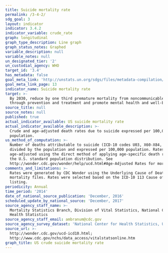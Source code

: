 ```yaml
---
title: Suicide mortality rate
permalink: /3-4-2/
sdg_goal: 3
layout: indicator
indicator: 3.4.2
indicator_variable: crude_rate
graph: longitudinal
graph_type_description: Line graph
graph_status_notes: Graphed
variable_description: null
variable_notes: null
un_designated_tier: '2'
un_custodial_agency: WHO
target_id: '3.4'
has_metadata: false
goal_meta_link: 'http://unstats.un.org/sdgs/files/metadata-compilation/Metadata-Goal-3.pdf'
goal_meta_link_page: 13
indicator_name: Suicide mortality rate
target: >-
  By 2030, reduce by one third premature mortality from noncommunicable diseases
  through prevention and treatment and promote mental health and well-being.
source_title: null
source_notes: null
published: true
actual_indicator_available: US suicide mortality rate
actual_indicator_available_description: >-
  Crude and age-adjusted death rates due to suicide expressed per 100,000
  population.
us_method_of_computation: >-
  Number of deaths attributable to suicide (ICD-10 codes U03, X60-X84, Y87.0)
  divided by the population and expressed per 100,000 population. Rates are
  age-adjusted using the direct method of applying age-specific death rates to
  the U.S. standard population distribution. See
  http://wonder.cdc.gov/wonder/help/ucd.html#Age-Adjusted Rates for more detail.
comments_and_limitations: >-
  Rates were generated by CDC Wonder using the Underlying Cause of Death
  mortality files. Rates were selected based on the ICD-10 113 Cause of Death
  listing.
periodicity: Annual
time_period: '2014'
date_of_national_source_publication: 'December, 2016'
scheduled_update_by_national_source: 'December, 2017'
source_agency_staff_name: >-
  Mortality Statistics Branch, Division of Vital Statistics, National Center for
  Health Statistics
source_agency_staff_email: ambranum@cdc.gov
source_agency_survey_dataset: 'National Center for Health Statistics, Underlying Cause of Death File'
source_url: >-
  http://wonder.cdc.gov/ucd-icd10.html;
  http://www.cdc.gov/nchs/data_access/vitalstatsonline.htm
graph_title: US crude suicide mortality rate
---
```

